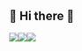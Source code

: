## 👋 Hi there 👋

<img src="https://img.shields.io/badge/42Seoul-000000?style=flat-square&logo=42&logoColor=white"/></a><img src="https://img.shields.io/badge/changhee1016@naver.com-EA4335?style=flat-square&logo=Gmail&logoColor=white"/></a><a href="https://ccho.tistory.com/" target="_blank"><img src="https://img.shields.io/badge/BLOG-000000?style=flat-square&logo=Tistory&logoColor=white"/></a>

<!--
**changhee16/changhee16** is a ✨ _special_ ✨ repository because its `README.md` (this file) appears on your GitHub profile.

Here are some ideas to get you started:

- 🔭 I’m currently working on ...
- 🌱 I’m currently learning ...
- 👯 I’m looking to collaborate on ...
- 🤔 I’m looking for help with ...
- 💬 Ask me about ...
- 📫 How to reach me: ...
- 😄 Pronouns: ...
- ⚡ Fun fact: ...
-->

